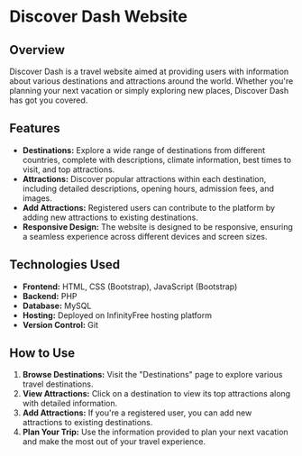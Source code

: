 # Discover Dash Website

## Overview
Discover Dash is a travel website aimed at providing users with information about various destinations and attractions around the world. Whether you're planning your next vacation or simply exploring new places, Discover Dash has got you covered.

## Features
- **Destinations:** Explore a wide range of destinations from different countries, complete with descriptions, climate information, best times to visit, and top attractions.
- **Attractions:** Discover popular attractions within each destination, including detailed descriptions, opening hours, admission fees, and images.
- **Add Attractions:** Registered users can contribute to the platform by adding new attractions to existing destinations.
- **Responsive Design:** The website is designed to be responsive, ensuring a seamless experience across different devices and screen sizes.

## Technologies Used
- **Frontend:** HTML, CSS (Bootstrap), JavaScript (Bootstrap)
- **Backend:** PHP
- **Database:** MySQL
- **Hosting:** Deployed on InfinityFree hosting platform
- **Version Control:** Git

## How to Use
1. **Browse Destinations:** Visit the "Destinations" page to explore various travel destinations.
2. **View Attractions:** Click on a destination to view its top attractions along with detailed information.
3. **Add Attractions:** If you're a registered user, you can add new attractions to existing destinations.
4. **Plan Your Trip:** Use the information provided to plan your next vacation and make the most out of your travel experience.


